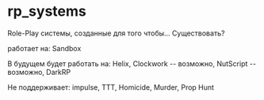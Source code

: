 # rp_systems

Role-Play системы, созданные для того чтобы... Существовать?


работает на: Sandbox


В будущем будет работать на: Helix, Clockwork -- возможно, NutScript -- возможно, DarkRP

Не поддерживает: impulse, TTT, Homicide, Murder, Prop Hunt
